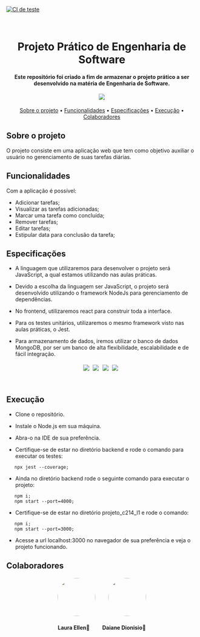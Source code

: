 [![CI de teste](https://github.com/Lauraellen/Projeto-C214-L1/actions/workflows/node.js.yml/badge.svg?branch=main)](https://github.com/Lauraellen/Projeto-C214-L1/actions/workflows/node.js.yml)

<h1 align="center">
  <br>
    Projeto Prático de Engenharia de Software
  <br>
</h1>

<h4 align="center">Este repositório foi criado a fim de armazenar o projeto prático a ser desenvolvido na matéria de Engenharia de Software.

</h4>

<h4 align="center">
<img src="https://img.icons8.com/external-flaticons-lineal-color-flat-icons/64/null/external-to-do-list-lifestyles-flaticons-lineal-color-flat-icons.png"/>
</h4>



<p align="center">
  <a href="#sobre-o-projeto">Sobre o projeto</a> •
  <a     href="#funcionalidades">Funcionalidades</a> •
  <a     href="#especifica%C3%A7%C3%B5es">Especificações</a> •
   <a     href="#execu%C3%A7%C3%A3o">Execução</a> •
   <a     href="#colaboradores">Colaboradores</a> 
</p>

## Sobre o projeto

O projeto consiste em uma aplicação web que tem como objetivo auxiliar o usuário no gerenciamento de suas tarefas diárias.


## Funcionalidades

Com a aplicação é possível: <br>
* Adicionar tarefas; 
* Visualizar as tarefas adicionadas;
* Marcar uma tarefa como concluída;
* Remover tarefas;
* Editar tarefas;
* Estipular data para conclusão da tarefa;


## Especificações

* A linguagem que utilizaremos para desenvolver o projeto será JavaScript, a qual estamos utilizando nas aulas práticas.

* Devido a escolha da linguagem ser JavaScript, o projeto será desenvolvido utilizando o framework NodeJs para gerenciamento de dependências.

* No frontend, utilizaremos react para construir toda a interface.

* Para os testes unitários, utilizaremos o mesmo framework visto nas aulas práticas, o Jest.

* Para armazenamento de dados, iremos utilizar o banco de dados MongoDB, por ser um banco de alta flexibilidade, escalabilidade e de fácil integração.

<h4 align="center">
    <img style="margin-right: 6px" src="https://img.icons8.com/color/48/null/javascript--v1.png"/>
    <img style="margin-right: 6px" src="https://img.icons8.com/external-tal-revivo-shadow-tal-revivo/24/null/external-mongodb-a-cross-platform-document-oriented-database-program-logo-shadow-tal-revivo.png"/>
    <img style="margin-right: 6px" src="https://img.icons8.com/color/48/null/nodejs.png"/>
    <img style="margin-right: 6px" src="https://img.icons8.com/external-tal-revivo-shadow-tal-revivo/24/null/external-jest-can-collect-code-coverage-information-from-entire-projects-logo-shadow-tal-revivo.png"/>

 



## Execução

* Clone o repositório.

* Instale o Node.js em sua máquina.

* Abra-o na IDE de sua preferência.

* Certifique-se de estar no diretório backend e rode o comando para executar os testes:
```
   npx jest --coverage;
```
* Ainda no diretório backend rode o seguinte comando para executar o projeto:
```
   npm i;
   npm start --port=4000; 
```
* Certifique-se de estar no diretório projeto_c214_l1 e rode o comando:
```
   npm i; 
   npm start --port=3000;
```
* Acesse a url localhost:3000 no navegador de sua preferência e veja o projeto funcionando.


</h4>

## Colaboradores

<h4 align="center">
    <img style="border-radius: 50%; margin-right: 30px" src="https://avatars.githubusercontent.com/u/55304639?s=400&u=bda4bf4fc71e6353840e1f2e46683c7c0328c030&v=4" width="100px;" alt=""/>
    <img style="border-radius: 50%;" src="https://avatars.githubusercontent.com/u/90014515?s=400&u=77a9653e985f39315bdf87046303fb6ca8d24db7&v=4" width="100px;" alt=""/>
</h4>
<h4 align="center">
    <b style="margin-right: 30px">Laura Ellen🚀</b>
    <b>Daiane Dionisio🚀</b>
</h4>